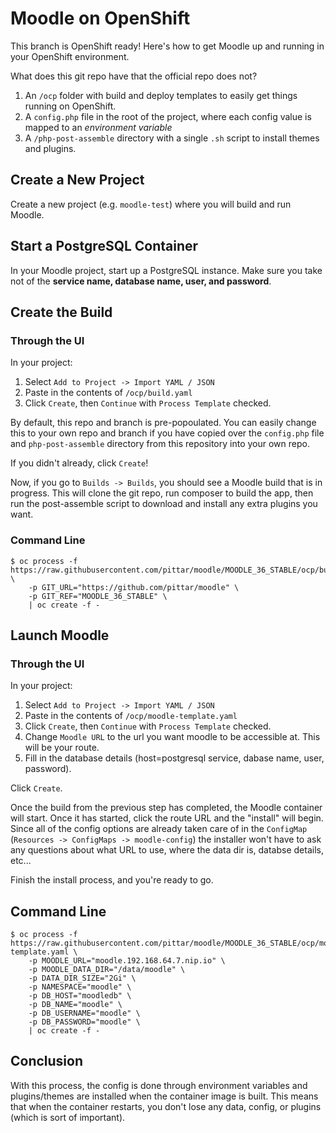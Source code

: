 # Moodle on OpenShift

This branch is OpenShift ready!  Here's how to get Moodle up and running in your OpenShift environment.

What does this git repo have that the official repo does not?
1. An `/ocp` folder with build and deploy templates to easily get things running on OpenShift.
2. A `config.php` file in the root of the project, where each config value is mapped to an *environment variable*
3. A `/php-post-assemble` directory with a single `.sh` script to install themes and plugins.

## Create a New Project

Create a new project (e.g. `moodle-test`) where you will build and run Moodle.

## Start a PostgreSQL Container

In your Moodle project, start up a PostgreSQL instance.  Make sure you take not of the **service name, database name, user, and password**.

## Create the Build

### Through the UI

In your project:

1. Select `Add to Project -> Import YAML / JSON`
2. Paste in the contents of `/ocp/build.yaml`
3. Click `Create`, then `Continue` with `Process Template` checked.

By default, this repo and branch is pre-popoulated.  You can easily change this to your own repo and branch if you have copied over the `config.php` file and `php-post-assemble` directory from this repository into your own repo.

If you didn't already, click `Create`!

Now, if you go to `Builds -> Builds`, you should see a Moodle build that is in progress.  This will clone the git repo, run composer to build the app, then run the post-assemble script to download and install any extra plugins you want.

### Command Line

```
$ oc process -f https://raw.githubusercontent.com/pittar/moodle/MOODLE_36_STABLE/ocp/build.yaml \
    -p GIT_URL="https://github.com/pittar/moodle" \
    -p GIT_REF="MOODLE_36_STABLE" \
    | oc create -f -
```

## Launch Moodle

### Through the UI

In your project:

1. Select `Add to Project -> Import YAML / JSON`
2. Paste in the contents of `/ocp/moodle-template.yaml`
3. Click `Create`, then `Continue` with `Process Template` checked.
4. Change `Moodle URL` to the url you want moodle to be accessible at.  This will be your route.
5. Fill in the database details (host=postgresql service, dabase name, user, password).

Click `Create`.

Once the build from the previous step has completed, the Moodle container will start.   Once it has started, click the route URL and the "install" will begin.  Since all of the config options are already taken care of in the `ConfigMap` (`Resources -> ConfigMaps -> moodle-config`) the installer won't have to ask any questions about what URL to use, where the data dir is, databse details, etc...

Finish the install process, and you're ready to go.

## Command Line

```
$ oc process -f https://raw.githubusercontent.com/pittar/moodle/MOODLE_36_STABLE/ocp/moodle-template.yaml \
    -p MOODLE_URL="moodle.192.168.64.7.nip.io" \
    -p MOODLE_DATA_DIR="/data/moodle" \
    -p DATA_DIR_SIZE="2Gi" \
    -p NAMESPACE="moodle" \
    -p DB_HOST="moodledb" \
    -p DB_NAME="moodle" \
    -p DB_USERNAME="moodle" \
    -p DB_PASSWORD="moodle" \
    | oc create -f -
```

## Conclusion

With this process, the config is done through environment variables and plugins/themes are installed when the container image is built.  This means that when the container restarts, you don't lose any data, config, or plugins (which is sort of important).